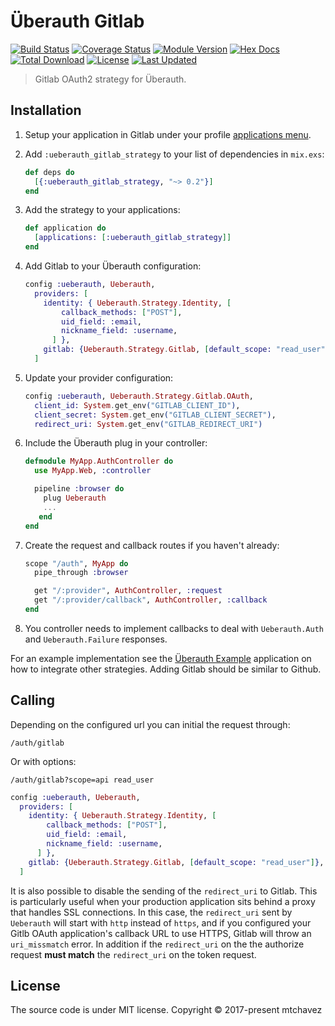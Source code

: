 # Überauth Gitlab

[![Build Status](https://travis-ci.org/mtchavez/ueberauth_gitlab.svg?branch=master)](https://travis-ci.org/mtchavez/ueberauth_gitlab)
[![Coverage Status](https://coveralls.io/repos/github/mtchavez/ueberauth_gitlab/badge.svg?branch=master)](https://coveralls.io/github/mtchavez/ueberauth_gitlab?branch=master)
[![Module Version](https://img.shields.io/hexpm/v/ueberauth_gitlab_strategy.svg)](https://hex.pm/packages/ueberauth_gitlab_strategy)
[![Hex Docs](https://img.shields.io/badge/hex-docs-lightgreen.svg)](https://hexdocs.pm/ueberauth_gitlab_strategy/)
[![Total Download](https://img.shields.io/hexpm/dt/ueberauth_gitlab_strategy.svg)](https://hex.pm/packages/ueberauth_gitlab_strategy)
[![License](https://img.shields.io/hexpm/l/ueberauth_gitlab_strategy.svg)](https://github.com/mtchavez/ueberauth_gitlab_strategy/blob/master/LICENSE.md)
[![Last Updated](https://img.shields.io/github/last-commit/mtchavez/ueberauth_gitlab.svg)](https://github.com/mtchavez/ueberauth_gitlab/commits/master)

> Gitlab OAuth2 strategy for Überauth.

## Installation

1. Setup your application in Gitlab under your profile [applications menu][gitlab-apps].

2. Add `:ueberauth_gitlab_strategy` to your list of dependencies in `mix.exs`:

   ```elixir
   def deps do
     [{:ueberauth_gitlab_strategy, "~> 0.2"}]
   end
   ```

3. Add the strategy to your applications:

   ```elixir
   def application do
     [applications: [:ueberauth_gitlab_strategy]]
   end
   ```

4. Add Gitlab to your Überauth configuration:

   ```elixir
   config :ueberauth, Ueberauth,
     providers: [
       identity: { Ueberauth.Strategy.Identity, [
           callback_methods: ["POST"],
           uid_field: :email,
           nickname_field: :username,
         ] },
       gitlab: {Ueberauth.Strategy.Gitlab, [default_scope: "read_user"]},
     ]
   ```

5.  Update your provider configuration:

    ```elixir
    config :ueberauth, Ueberauth.Strategy.Gitlab.OAuth,
      client_id: System.get_env("GITLAB_CLIENT_ID"),
      client_secret: System.get_env("GITLAB_CLIENT_SECRET"),
      redirect_uri: System.get_env("GITLAB_REDIRECT_URI")
    ```

6.  Include the Überauth plug in your controller:

    ```elixir
    defmodule MyApp.AuthController do
      use MyApp.Web, :controller

      pipeline :browser do
        plug Ueberauth
        ...
       end
    end
    ```

7.  Create the request and callback routes if you haven't already:

    ```elixir
    scope "/auth", MyApp do
      pipe_through :browser

      get "/:provider", AuthController, :request
      get "/:provider/callback", AuthController, :callback
    end
    ```

8. You controller needs to implement callbacks to deal with `Ueberauth.Auth` and `Ueberauth.Failure` responses.

For an example implementation see the [Überauth Example][example-app] application
on how to integrate other strategies. Adding Gitlab should be similar to Github.

## Calling

Depending on the configured url you can initial the request through:

    /auth/gitlab

Or with options:

    /auth/gitlab?scope=api read_user


```elixir
config :ueberauth, Ueberauth,
  providers: [
    identity: { Ueberauth.Strategy.Identity, [
        callback_methods: ["POST"],
        uid_field: :email,
        nickname_field: :username,
      ] },
    gitlab: {Ueberauth.Strategy.Gitlab, [default_scope: "read_user"]},
  ]
```

It is also possible to disable the sending of the `redirect_uri` to Gitlab. This
is particularly useful when your production application sits behind a proxy that
handles SSL connections. In this case, the `redirect_uri` sent by `Ueberauth`
will start with `http` instead of `https`, and if you configured your Gitlb OAuth
application's callback URL to use HTTPS, Gitlab will throw an `uri_missmatch` error.
In addition if the `redirect_uri` on the the authorize request **must match**
the `redirect_uri` on the token request.

## License

The source code is under MIT license. Copyright © 2017-present mtchavez

[example-app]: https://github.com/ueberauth/ueberauth_example
[gitlab-apps]: https://gitlab.com/profile/applications
